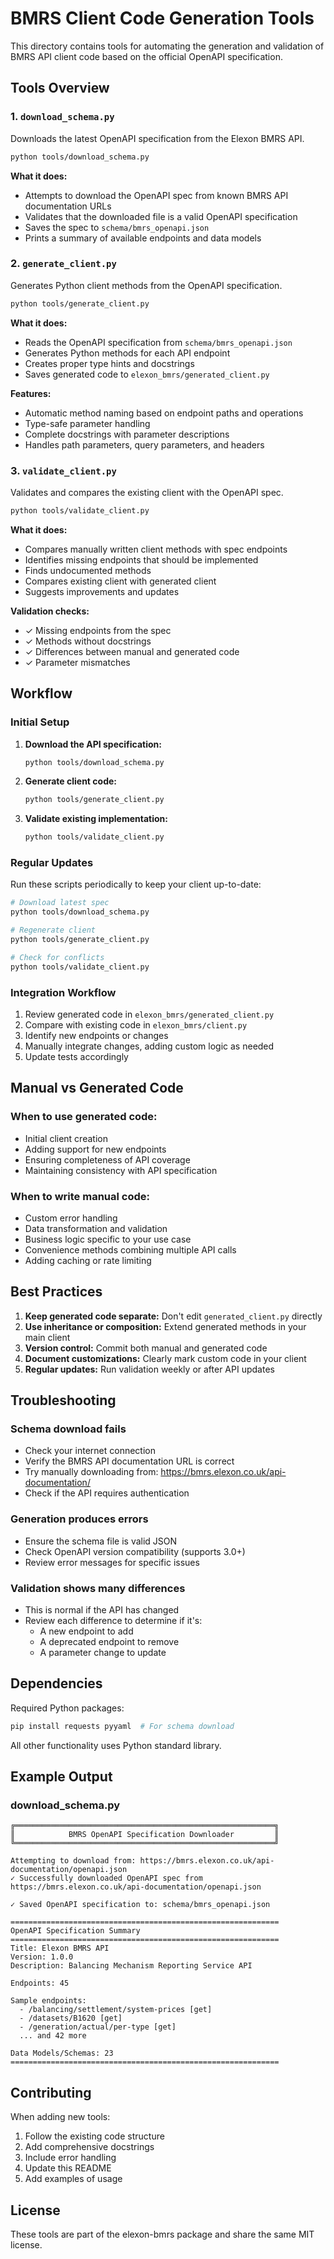 # BMRS Client Code Generation Tools

This directory contains tools for automating the generation and validation of BMRS API client code based on the official OpenAPI specification.

## Tools Overview

### 1. `download_schema.py`
Downloads the latest OpenAPI specification from the Elexon BMRS API.

```bash
python tools/download_schema.py
```

**What it does:**
- Attempts to download the OpenAPI spec from known BMRS API documentation URLs
- Validates that the downloaded file is a valid OpenAPI specification
- Saves the spec to `schema/bmrs_openapi.json`
- Prints a summary of available endpoints and data models

### 2. `generate_client.py`
Generates Python client methods from the OpenAPI specification.

```bash
python tools/generate_client.py
```

**What it does:**
- Reads the OpenAPI specification from `schema/bmrs_openapi.json`
- Generates Python methods for each API endpoint
- Creates proper type hints and docstrings
- Saves generated code to `elexon_bmrs/generated_client.py`

**Features:**
- Automatic method naming based on endpoint paths and operations
- Type-safe parameter handling
- Complete docstrings with parameter descriptions
- Handles path parameters, query parameters, and headers

### 3. `validate_client.py`
Validates and compares the existing client with the OpenAPI spec.

```bash
python tools/validate_client.py
```

**What it does:**
- Compares manually written client methods with spec endpoints
- Identifies missing endpoints that should be implemented
- Finds undocumented methods
- Compares existing client with generated client
- Suggests improvements and updates

**Validation checks:**
- ✓ Missing endpoints from the spec
- ✓ Methods without docstrings
- ✓ Differences between manual and generated code
- ✓ Parameter mismatches

## Workflow

### Initial Setup

1. **Download the API specification:**
   ```bash
   python tools/download_schema.py
   ```

2. **Generate client code:**
   ```bash
   python tools/generate_client.py
   ```

3. **Validate existing implementation:**
   ```bash
   python tools/validate_client.py
   ```

### Regular Updates

Run these scripts periodically to keep your client up-to-date:

```bash
# Download latest spec
python tools/download_schema.py

# Regenerate client
python tools/generate_client.py

# Check for conflicts
python tools/validate_client.py
```

### Integration Workflow

1. Review generated code in `elexon_bmrs/generated_client.py`
2. Compare with existing code in `elexon_bmrs/client.py`
3. Identify new endpoints or changes
4. Manually integrate changes, adding custom logic as needed
5. Update tests accordingly

## Manual vs Generated Code

### When to use generated code:
- Initial client creation
- Adding support for new endpoints
- Ensuring completeness of API coverage
- Maintaining consistency with API specification

### When to write manual code:
- Custom error handling
- Data transformation and validation
- Business logic specific to your use case
- Convenience methods combining multiple API calls
- Adding caching or rate limiting

## Best Practices

1. **Keep generated code separate:** Don't edit `generated_client.py` directly
2. **Use inheritance or composition:** Extend generated methods in your main client
3. **Version control:** Commit both manual and generated code
4. **Document customizations:** Clearly mark custom code in your client
5. **Regular updates:** Run validation weekly or after API updates

## Troubleshooting

### Schema download fails
- Check your internet connection
- Verify the BMRS API documentation URL is correct
- Try manually downloading from: https://bmrs.elexon.co.uk/api-documentation/
- Check if the API requires authentication

### Generation produces errors
- Ensure the schema file is valid JSON
- Check OpenAPI version compatibility (supports 3.0+)
- Review error messages for specific issues

### Validation shows many differences
- This is normal if the API has changed
- Review each difference to determine if it's:
  - A new endpoint to add
  - A deprecated endpoint to remove
  - A parameter change to update

## Dependencies

Required Python packages:
```bash
pip install requests pyyaml  # For schema download
```

All other functionality uses Python standard library.

## Example Output

### download_schema.py
```
╔══════════════════════════════════════════════════════════╗
║            BMRS OpenAPI Specification Downloader         ║
╚══════════════════════════════════════════════════════════╝

Attempting to download from: https://bmrs.elexon.co.uk/api-documentation/openapi.json
✓ Successfully downloaded OpenAPI spec from https://bmrs.elexon.co.uk/api-documentation/openapi.json

✓ Saved OpenAPI specification to: schema/bmrs_openapi.json

============================================================
OpenAPI Specification Summary
============================================================
Title: Elexon BMRS API
Version: 1.0.0
Description: Balancing Mechanism Reporting Service API

Endpoints: 45

Sample endpoints:
  - /balancing/settlement/system-prices [get]
  - /datasets/B1620 [get]
  - /generation/actual/per-type [get]
  ... and 42 more

Data Models/Schemas: 23
============================================================
```

## Contributing

When adding new tools:
1. Follow the existing code structure
2. Add comprehensive docstrings
3. Include error handling
4. Update this README
5. Add examples of usage

## License

These tools are part of the elexon-bmrs package and share the same MIT license.

